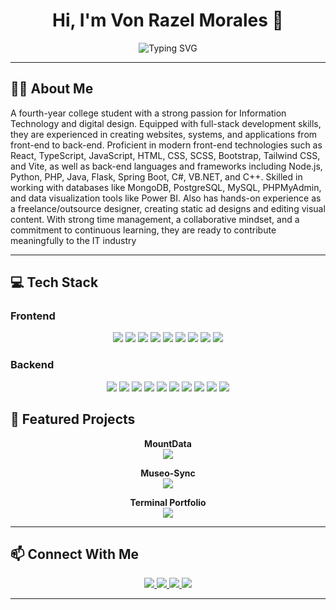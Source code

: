 <h1 align="center">Hi, I'm Von Razel Morales 👋</h1>
<p align="center">
  <img src="https://readme-typing-svg.demolab.com?font=Fira+Code&size=32&pause=1000&color=36BCF7&center=true&vCenter=true&width=700&lines=Full+Stack+Developer;Graphic+Designer;Gymrat" alt="Typing SVG" />
</p>



---

## 🧑‍💻 About Me
A fourth-year college student with a strong passion for Information Technology and digital design. Equipped with full-stack development skills, they are experienced in creating websites, systems, and applications from front-end to back-end. Proficient in modern front-end technologies such as React, TypeScript, JavaScript, HTML, CSS, SCSS, Bootstrap, Tailwind CSS, and Vite, as well as back-end languages and frameworks including Node.js, Python, PHP, Java, Flask, Spring Boot, C#, VB.NET, and C++. Skilled in working with databases like MongoDB, PostgreSQL, MySQL, PHPMyAdmin, and data visualization tools like Power BI. Also has hands-on experience as a freelance/outsource designer, creating static ad designs and editing visual content. With strong time management, a collaborative mindset, and a commitment to continuous learning, they are ready to contribute meaningfully to the IT industry

---

## 💻 Tech Stack

### Frontend  
<p align="center">
  <img src="https://img.shields.io/badge/-React-20232A?style=for-the-badge&logo=react" />
  <img src="https://img.shields.io/badge/-Angular-DD0031?style=for-the-badge&logo=angular" />
  <img src="https://img.shields.io/badge/-TypeScript-3178C6?style=for-the-badge&logo=typescript" />
  <img src="https://img.shields.io/badge/-JavaScript-F7DF1E?style=for-the-badge&logo=javascript&logoColor=black" />
  <img src="https://img.shields.io/badge/-HTML5-E34F26?style=for-the-badge&logo=html5" />
  <img src="https://img.shields.io/badge/-CSS3-1572B6?style=for-the-badge&logo=css3" />
  <img src="https://img.shields.io/badge/-Tailwind_CSS-06B6D4?style=for-the-badge&logo=tailwind-css" />
  <img src="https://img.shields.io/badge/-Bootstrap-563D7C?style=for-the-badge&logo=bootstrap" />
  <img src="https://img.shields.io/badge/-Vite-646CFF?style=for-the-badge&logo=vite" />
</p>

### Backend  
<p align="center">
  <img src="https://img.shields.io/badge/-Node.js-339933?style=for-the-badge&logo=node.js" />
  <img src="https://img.shields.io/badge/-Express.js-000000?style=for-the-badge&logo=express" />
  <img src="https://img.shields.io/badge/-Python-3776AB?style=for-the-badge&logo=python" />
  <img src="https://img.shields.io/badge/-Flask-000000?style=for-the-badge&logo=flask" />
  <img src="https://img.shields.io/badge/-PHP-777BB4?style=for-the-badge&logo=php" />
  <img src="https://img.shields.io/badge/-Java-007396?style=for-the-badge&logo=java" />
  <img src="https://img.shields.io/badge/-Spring_Boot-6DB33F?style=for-the-badge&logo=spring-boot" />
  <img src="https://img.shields.io/badge/-C%23-239120?style=for-the-badge&logo=c-sharp" />
  <img src="https://img.shields.io/badge/-VB.NET-512BD4?style=for-the-badge&logo=dotnet" />
  <img src="https://img.shields.io/badge/-C++-00599C?style=for-the-badge&logo=c%2b%2b" />
</p>

## 🚀 Featured Projects

<p align="center">
  <strong>MountData</strong><br>
  <a href="https://museo-de-malaquing-tubig.vercel.app/" target="_blank">
    <img src="https://img.shields.io/badge/-VISIT%20PROJECT-black?style=for-the-badge&logo=vercel&logoColor=white" />
  </a>
</p>

<p align="center">
  <strong>Museo-Sync</strong><br>
  <a href="https://museo-de-malaquing-tubig.vercel.app/" target="_blank">
    <img src="https://img.shields.io/badge/-VISIT%20PROJECT-black?style=for-the-badge&logo=vercel&logoColor=white" />
  </a>
</p>

<p align="center">
  <strong>Terminal Portfolio</strong><br>
  <a href="https://rick-andrew-terminal-portfolio.vercel.app/" target="_blank">
    <img src="https://img.shields.io/badge/-VISIT%20PROJECT-black?style=for-the-badge&logo=vercel&logoColor=white" />
  </a>
</p>

---

## 📫 Connect With Me

<p align="center">
  <a href="mailto:bonyrazelmorales@gmail.com" target="_blank">
    <img src="https://img.shields.io/badge/Email-D14836?style=for-the-badge&logo=gmail&logoColor=white" />
  </a>
  <a href="https://linkedin.com/in/yourprofile" target="_blank">
    <img src="https://img.shields.io/badge/LinkedIn-0077B5?style=for-the-badge&logo=linkedin&logoColor=white" />
  </a>
  <a href="https://rick-andrew-terminal-portfolio.vercel.app/" target="_blank">
    <img src="https://img.shields.io/badge/Portfolio-000000?style=for-the-badge&logo=vercel&logoColor=white" />
  </a>
  <a href="https://www.upwork.com/freelancers/~014d9ff5b56e4e23b6?mp_source=share" target="_blank">
    <img src="https://img.shields.io/badge/Upwork-6FDA44?style=for-the-badge&logo=upwork&logoColor=white" />
  </a>
</p>

---
